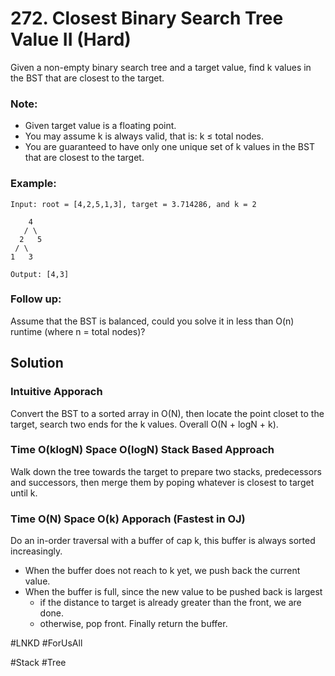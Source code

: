 # 272. Closest Binary Search Tree Value II (Hard)

Given a non-empty binary search tree and a target value, find k values in the BST that are closest to the target.

### Note:
- Given target value is a floating point.
- You may assume k is always valid, that is: k ≤ total nodes.
- You are guaranteed to have only one unique set of k values in the BST that are closest to the target.

### Example:
```
Input: root = [4,2,5,1,3], target = 3.714286, and k = 2

    4
   / \
  2   5
 / \
1   3

Output: [4,3]
```

### Follow up:
Assume that the BST is balanced, could you solve it in less than O(n) runtime (where n = total nodes)?

## Solution
### Intuitive Apporach
Convert the BST to a sorted array in O(N), then locate the point closet to the target, search two ends for the k values. Overall O(N + logN + k).

### Time O(klogN) Space O(logN) Stack Based Approach
Walk down the tree towards the target to prepare two stacks, predecessors and successors, then merge them by poping whatever is closest to target until k.

### Time O(N) Space O(k) Apporach (Fastest in OJ)
Do an in-order traversal with a buffer of cap k, this buffer is always sorted increasingly.
- When the buffer does not reach to k yet, we push back the current value.
- When the buffer is full, since the new value to be pushed back is largest
  - if the distance to target is already greater than the front, we are done.
  - otherwise, pop front.
Finally return the buffer.


#LNKD #ForUsAll

#Stack #Tree
